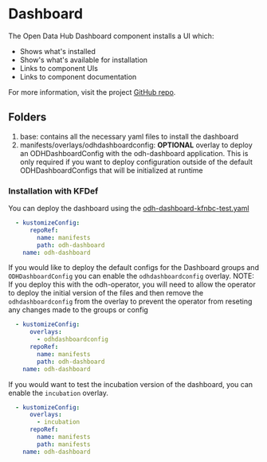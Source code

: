 # Dashboard

The Open Data Hub Dashboard component installs a UI which:

- Shows what's installed
- Show's what's available for installation
- Links to component UIs
- Links to component documentation

For more information, visit the project [GitHub repo](https://github.com/opendatahub-io/odh-dashboard).

## Folders

1. base: contains all the necessary yaml files to install the dashboard
1. manifests/overlays/odhdashboardconfig: **OPTIONAL** overlay to deploy an ODHDashboardConfig with the odh-dashboard application.  This is only required if you want to deploy configuration outside of the default ODHDashboardConfigs that will be initialized at runtime

### Installation with KFDef

You can deploy the dashboard using the [odh-dashboard-kfnbc-test.yaml](odh-dashboard-kfnbc-test.yaml)

```yaml
  - kustomizeConfig:
      repoRef:
        name: manifests
        path: odh-dashboard
    name: odh-dashboard
```

If you would like to deploy the default configs for the Dashboard groups and `ODHDashboardConfig` you can enable the `odhdashboardconfig` overlay.
NOTE: If you deploy this with the odh-operator, you will need to allow the operator to deploy the initial version of the files and then remove the `odhdashboardconfig` from the overlay to prevent the operator from reseting any changes made to the groups or config

```yaml
  - kustomizeConfig:
      overlays:
        - odhdashboardconfig
      repoRef:
        name: manifests
        path: odh-dashboard
    name: odh-dashboard
```

If you would want to test the incubation version of the dashboard, you can enable the `incubation` overlay.

```yaml
  - kustomizeConfig:
      overlays:
        - incubation
      repoRef:
        name: manifests
        path: manifests
    name: odh-dashboard
```
